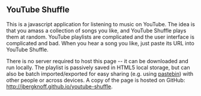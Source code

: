 YouTube Shuffle
---

This is a javascript application for listening to music on YouTube. The idea is that you amass a collection of songs you like, and YouTube Shuffle plays them at random. YouTube playlists are complicated and the user interface is complicated and bad. When you hear a song you like, just paste its URL into YouTube Shuffle.

There is no server required to host this page -- it can be downloaded and run locally. The playlist is passively saved in HTML5 local storage, but can also be batch imported/exported for easy sharing (e.g. using [pastebin](http://www.pastebin.com)) with other people or across devices. A copy of the page is hosted on GitHub: http://jbergknoff.github.io/youtube-shuffle.
